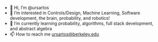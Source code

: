 - 👋 Hi, I’m @ursartos
- 👀 I’m interested in Controls/Design, Machine Learning, Software development, the brain, probability, and robotics!
- 🌱 I’m currently learning probability, algorithms, full stack development, and abstract algebra
- 📫 How to reach me ursartos@berkeley.edu

<!---
ursartos/ursartos is a ✨ special ✨ repository because its `README.md` (this file) appears on your GitHub profile.
You can click the Preview link to take a look at your changes.
--->
